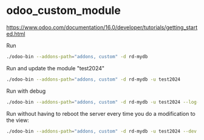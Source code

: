 # odoo_custom_module

https://www.odoo.com/documentation/16.0/developer/tutorials/getting_started.html

Run
```bash
./odoo-bin --addons-path="addons, custom" -d rd-mydb
```

Run and update the module "test2024"
```bash
./odoo-bin --addons-path="addons, custom" -d rd-mydb -u test2024
```

Run with debug
```bash
./odoo-bin --addons-path="addons, custom" -d rd-mydb -u test2024 --log-level=debug
```

Run without having to reboot the server every time you do a modification to the view:
```bash
./odoo-bin --addons-path="addons, custom" -d rd-mydb -u test2024 --dev xml
```

